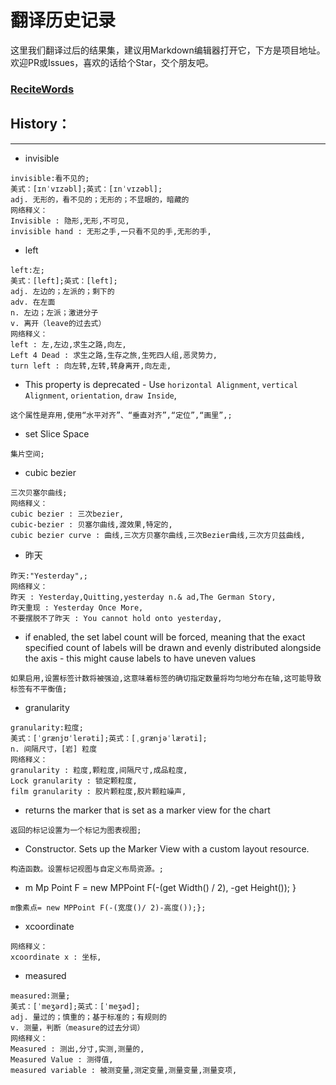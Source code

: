 # 翻译历史记录 
这里我们翻译过后的结果集，建议用Markdown编辑器打开它，下方是项目地址。欢迎PR或Issues，喜欢的话给个Star，交个朋友吧。
### [ReciteWords](https://github.com/BolexLiu/ReciteWords)

## History：

---

- invisible
```
invisible:看不见的;
美式：[ɪnˈvɪzəbl];英式：[ɪnˈvɪzəbl];
adj. 无形的，看不见的；无形的；不显眼的，暗藏的
网络释义：
Invisible : 隐形,无形,不可见,
invisible hand : 无形之手,一只看不见的手,无形的手,
```
- left
```
left:左;
美式：[left];英式：[left];
adj. 左边的；左派的；剩下的
adv. 在左面
n. 左边；左派；激进分子
v. 离开（leave的过去式）
网络释义：
left : 左,左边,求生之路,向左,
Left 4 Dead : 求生之路,生存之旅,生死四人组,恶灵势力,
turn left : 向左转,左转,转身离开,向左走,
```
- This property is deprecated - Use `horizontal Alignment`, `vertical Alignment`, `orientation`, `draw Inside`,
```
这个属性是弃用,使用“水平对齐”、“垂直对齐”,“定位”,“画里”,;
```
- set Slice Space
```
集片空间;
```
- cubic bezier
```
三次贝塞尔曲线;
网络释义：
cubic bezier : 三次bezier,
cubic-bezier : 贝塞尔曲线,渡效果,特定的,
cubic bezier curve : 曲线,三次方贝塞尔曲线,三次Bezier曲线,三次方贝兹曲线,
```
- 昨天
```
昨天:"Yesterday",;
网络释义：
昨天 : Yesterday,Quitting,yesterday n.& ad,The German Story,
昨天重现 : Yesterday Once More,
不要摆脱不了昨天 : You cannot hold onto yesterday,
```
- if enabled, the set label count will be forced, meaning that the exact specified count of labels will be drawn and evenly distributed alongside the axis - this might cause labels to have uneven values
```
如果启用,设置标签计数将被强迫,这意味着标签的确切指定数量将均匀地分布在轴,这可能导致标签有不平衡值;
```
- granularity
```
granularity:粒度;
美式：[ˈɡrænjʊˈlerəti];英式：[ˌɡrænjəˈlærəti];
n. 间隔尺寸，[岩] 粒度
网络释义：
granularity : 粒度,颗粒度,间隔尺寸,成品粒度,
Lock granularity : 锁定颗粒度,
film granularity : 胶片颗粒度,胶片颗粒噪声,
```
- returns the marker that is set as a marker view for the chart
```
返回的标记设置为一个标记为图表视图;
```
- Constructor.  Sets up the Marker View with a custom layout resource.
```
构造函数。设置标记视图与自定义布局资源。;
```
- m Mp Point F = new MPPoint F(-(get Width() / 2), -get Height());  }
```
m像素点= new MPPoint F(-(宽度()/ 2)-高度());};
```
- xcoordinate
```
网络释义：
xcoordinate x : 坐标,
```
- measured
```
measured:测量;
美式：[ˈmeʒərd];英式：[ˈmeʒəd];
adj. 量过的；慎重的；基于标准的；有规则的
v. 测量，判断（measure的过去分词）
网络释义：
Measured : 测出,分寸,实测,测量的,
Measured Value : 测得值,
measured variable : 被测变量,测定变量,测量变量,测量变项,
```
